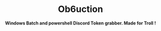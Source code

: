 <h1 align="center">Ob6uction</h1>
<p align='center'>
    <b>Windows Batch and powershell Discord Token grabber. Made for Troll !</b><br>

